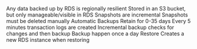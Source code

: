 Any data backed up by RDS is regionally resilient
	Stored in an S3 bucket, but only manageable/visible in RDS
Snapshots are incremental
	Snapshots must be deleted manually
Automatic Backups
	Retain for 0-35 days
	Every 5 minutes transaction logs are created
		Incremental backup checks for changes and then backup
			Backup happen once a day
Restore
	Creates a new RDS instance when restoring